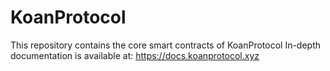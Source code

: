 # KoanProtocol 
This repository contains the core smart contracts of KoanProtocol
In-depth documentation is available at: https://docs.koanprotocol.xyz

